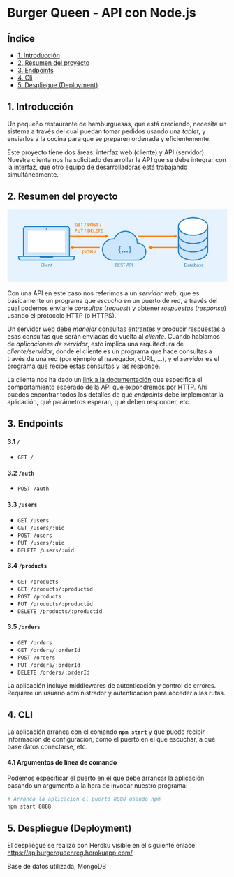 # Burger Queen - API con Node.js

## Índice

* [1. Introducción](#1-Introducción)
* [2. Resumen del proyecto](#2-resumen-del-proyecto)
* [3. Endpoints](#3-endpoints)
* [4. Cli](#4-cli)
* [5. Despliegue (Deployment)](#Despliegue)

## 1. Introducción

Un pequeño restaurante de hamburguesas, que está creciendo, necesita un
sistema a través del cual puedan tomar pedidos usando una _tablet_, y enviarlos
a la cocina para que se preparen ordenada y eficientemente.

Este proyecto tiene dos áreas: interfaz web (cliente) y API (servidor). Nuestra
clienta nos ha solicitado desarrollar la API que se debe integrar con la
interfaz, que otro equipo de desarrolladoras está trabajando simultáneamente.


## 2. Resumen del proyecto

<img src="./images/apiImg.jpg" >

Con una API en este caso nos referimos a un _servidor web_, que es
básicamente un programa que _escucha_ en un puerto de red, a través del cual
podemos enviarle _consultas_ (_request_) y obtener _respuestas_ (_response_)
usando el protocolo HTTP (o HTTPS).

Un servidor web debe _manejar_ consultas entrantes y producir respuestas a esas
consultas que serán enviadas de vuelta al _cliente_. Cuando hablamos de
_aplicaciones de servidor_, esto implica una arquitectura de _cliente/servidor_,
donde el cliente es un programa que hace consultas a través de una red (por
ejemplo el navegador, cURL, ...), y el _servidor_ es el programa que recibe
estas consultas y las responde.

La clienta nos ha dado un [link a la documentación](https://laboratoria.github.io/burger-queen-api/)
que especifica el comportamiento esperado de la API que expondremos por
HTTP. Ahí puedes encontrar todos los detalles de qué _endpoints_ debe
implementar la aplicación, qué parámetros esperan, qué deben responder, etc.



## 3. Endpoints


#### 3.1 `/`

* `GET /`

#### 3.2 `/auth`

* `POST /auth`

#### 3.3 `/users`

* `GET /users`
* `GET /users/:uid`
* `POST /users`
* `PUT /users/:uid`
* `DELETE /users/:uid`

#### 3.4 `/products`

* `GET /products`
* `GET /products/:productid`
* `POST /products`
* `PUT /products/:productid`
* `DELETE /products/:productid`

#### 3.5 `/orders`

* `GET /orders`
* `GET /orders/:orderId`
* `POST /orders`
* `PUT /orders/:orderId`
* `DELETE /orders/:orderId`

La aplicación incluye middlewares de autenticación y control de errores. Requiere un usuario administrador y autenticación para acceder a las rutas. 

## 4. CLI

La aplicación arranca con el comando **`npm start`** y que puede
recibir información de configuración, como el puerto en el que escuchar, a qué
base datos conectarse, etc. 

#### 4.1 Argumentos de línea de comando

Podemos especificar el puerto en el que debe arrancar la aplicación pasando un
argumento a la hora de invocar nuestro programa:

```sh
# Arranca la aplicación el puerto 8888 usando npm
npm start 8888
```


## 5. Despliegue (Deployment)

El despliegue se realizó con Heroku visible en el siguiente enlace: https://apiburgerqueenreg.herokuapp.com/

Base de datos utilizada, MongoDB

